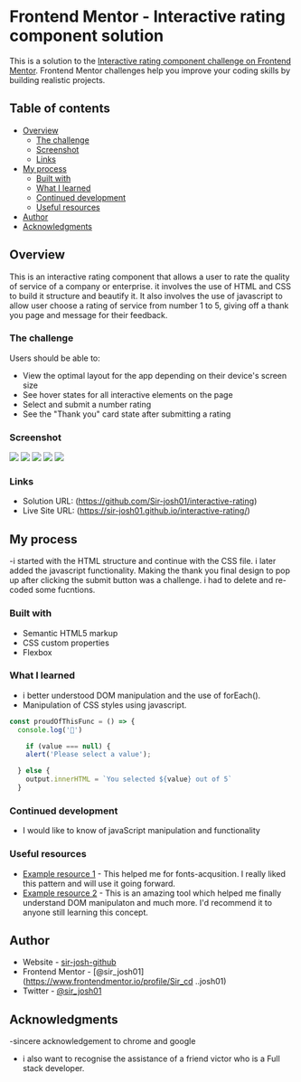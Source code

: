 # Frontend Mentor - Interactive rating component solution

This is a solution to the [Interactive rating component challenge on Frontend Mentor](https://www.frontendmentor.io/challenges/interactive-rating-component-koxpeBUmI). Frontend Mentor challenges help you improve your coding skills by building realistic projects.

## Table of contents

- [Overview](#overview)
  - [The challenge](#the-challenge)
  - [Screenshot](#screenshot)
  - [Links](#links)
- [My process](#my-process)
  - [Built with](#built-with)
  - [What I learned](#what-i-learned)
  - [Continued development](#continued-development)
  - [Useful resources](#useful-resources)
- [Author](#author)
- [Acknowledgments](#acknowledgments)

## Overview

This is an interactive rating component that allows a user to rate the quality of service of a company or enterprise. it involves the use of HTML and CSS to build it structure and beautify it. It also involves the use of javascript to allow user choose a rating of service from number 1 to 5, giving off a thank you page and message for their feedback.

### The challenge

Users should be able to:

- View the optimal layout for the app depending on their device's screen size
- See hover states for all interactive elements on the page
- Select and submit a number rating
- See the "Thank you" card state after submitting a rating

### Screenshot

![](<./screenshots/Screenshot%20(54).png.jpg>)
![](<./screenshots/Screenshot%20(55).png.jpg>)
![](<./screenshots/Screenshot%20(56).png.jpg>)
![](<./screenshots/Screenshot%20(58).png.jpg>)
![](<./screenshots/Screenshot%20(59).png.jpg>)

### Links

- Solution URL: (https://github.com/Sir-josh01/interactive-rating)
- Live Site URL: (https://sir-josh01.github.io/interactive-rating/)

## My process

-i started with the HTML structure and continue with the CSS file. i later added the javascript functionality. Making the thank you final design to pop up after clicking the submit button was a challenge. i had to delete and re-coded some fucntions.

### Built with

- Semantic HTML5 markup
- CSS custom properties
- Flexbox

### What I learned

- i better understood DOM manipulation and the use of forEach().
- Manipulation of CSS styles using javascript.

```js
const proudOfThisFunc = () => {
  console.log('🎉')

    if (value === null) {
    alert('Please select a value');

  } else {
    output.innerHTML = `You selected ${value} out of 5`
  }


```
### Continued development
- I would like to know of javaScript manipulation and functionality

### Useful resources

- [Example resource 1](https://www.chrome.com) - This helped me for fonts-acqusition. I really liked this pattern and will use it going forward.
- [Example resource 2](https://www.chatGPT.com) - This is an amazing tool which helped me finally understand DOM manipulaton and much more. I'd recommend it to anyone still learning this concept.

## Author

- Website - [sir-josh-github](https://www.github.com/Sirjosh01)
- Frontend Mentor - [@sir_josh01](https://www.frontendmentor.io/profile/Sir_cd ..josh01)
- Twitter - [@sir_josh01](https://www.twitter.com/sir_josh01)


## Acknowledgments

-sincere acknowledgement to chrome and google
- i also want to recognise the assistance of a friend victor who is a Full stack developer.
